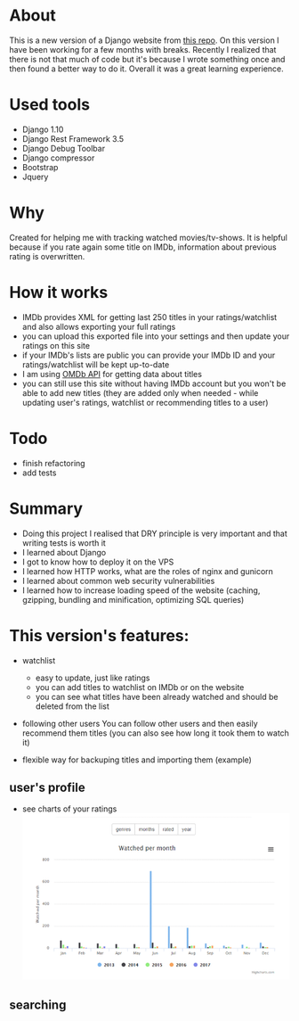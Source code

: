 # About
This is a new version of a Django website from [this repo](https://github.com/kierrez/website/blob/master/README.md).
On this version I have been working for a few months with breaks. Recently I realized that there is not that much of code but it's because I wrote something once and then found a better way to do it. Overall it was a great learning experience.

# Used tools
* Django 1.10
* Django Rest Framework 3.5
* Django Debug Toolbar
* Django compressor
* Bootstrap
* Jquery

# Why
Created for helping me with tracking watched movies/tv-shows.
It is helpful because if you rate again some title on IMDb, information about previous rating is overwritten.

# How it works
* IMDb provides XML for getting last 250 titles in your ratings/watchlist and also allows exporting your full ratings
* you can upload this exported file into your settings and then update your ratings on this site
* if your IMDb's lists are public you can provide your IMDb ID and your ratings/watchlist will be kept up-to-date
* I am using [OMDb API](http://www.omdbapi.com/) for getting data about titles 
* you can still use this site without having IMDb account but you won't be able to add new titles (they are added only when needed - while updating user's ratings, watchlist or recommending titles to a user)

# Todo
* finish refactoring
* add tests

# Summary
* Doing this project I realised that DRY principle is very important and that writing tests is worth it
* I learned about Django
* I got to know how to deploy it on the VPS
* I learned how HTTP works, what are the roles of nginx and gunicorn
* I learned about common web security vulnerabilities
* I learned how to increase loading speed of the website (caching, gzipping, bundling and minification, optimizing SQL queries)

# This version's features:
* watchlist
  * easy to update, just like ratings
  * you can add titles to watchlist on IMDb or on the website
  * you can see what titles have been already watched and should be deleted from the list
* following other users
You can follow other users and then easily recommend them titles (you can also see how long it took them to watch it)

* flexible way for backuping titles and importing them (example)

## user's profile
* see charts of your ratings
![charts](/static/zscreens/charts.gif)
## searching